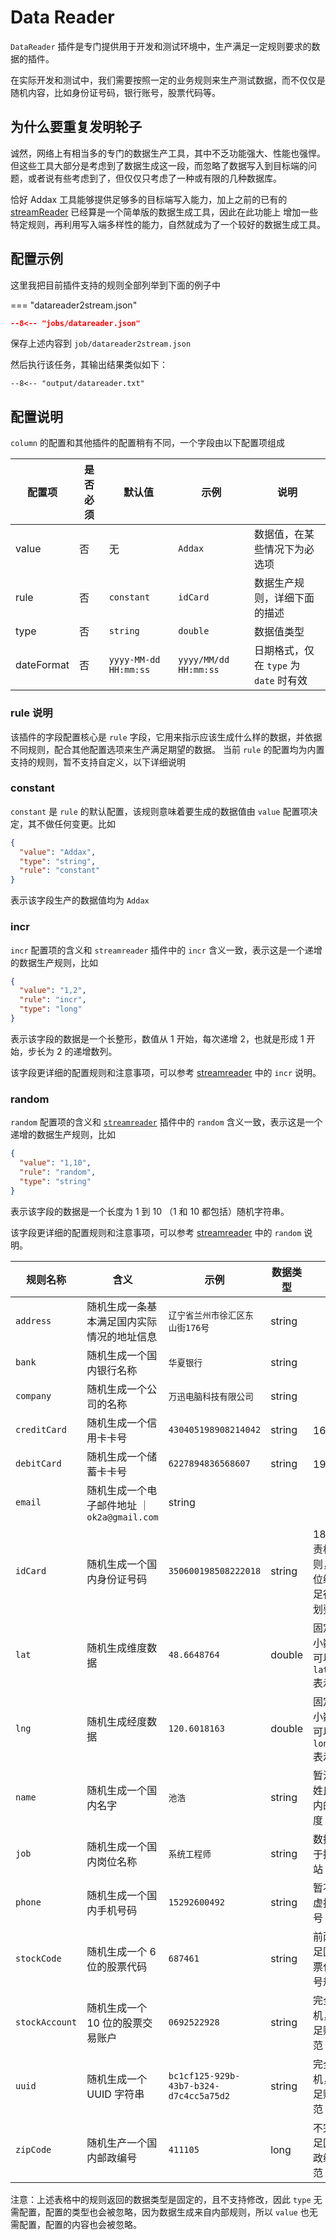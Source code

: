 # Data Reader

`DataReader` 插件是专门提供用于开发和测试环境中，生产满足一定规则要求的数据的插件。

在实际开发和测试中，我们需要按照一定的业务规则来生产测试数据，而不仅仅是随机内容，比如身份证号码，银行账号，股票代码等。

## 为什么要重复发明轮子

诚然，网络上有相当多的专门的数据生产工具，其中不乏功能强大、性能也强悍。 但这些工具大部分是考虑到了数据生成这一段，而忽略了数据写入到目标端的问题，或者说有些考虑到了，但仅仅只考虑了一种或有限的几种数据库。

恰好 Addax 工具能够提供足够多的目标端写入能力，加上之前的已有的 [streamReader](../streamreader) 已经算是一个简单版的数据生成工具，因此在此功能上 增加一些特定规则，再利用写入端多样性的能力，自然就成为了一个较好的数据生成工具。

## 配置示例

这里我把目前插件支持的规则全部列举到下面的例子中

=== "datareader2stream.json"

```json
--8<-- "jobs/datareader.json"
```

保存上述内容到 `job/datareader2stream.json`

然后执行该任务，其输出结果类似如下：

```shell
--8<-- "output/datareader.txt"
```

## 配置说明

`column` 的配置和其他插件的配置稍有不同，一个字段由以下配置项组成

| 配置项     | 是否必须 | 默认值                | 示例                  | 说明                                   |
| ---------- | -------- | --------------------- | --------------------- | -------------------------------------- |
| value      | 否       | 无                    | `Addax`               | 数据值，在某些情况下为必选项           |
| rule       | 否       | `constant`            | `idCard`              | 数据生产规则，详细下面的描述           |
| type       | 否       | `string`              | `double`              | 数据值类型                             |
| dateFormat | 否       | `yyyy-MM-dd HH:mm:ss` | `yyyy/MM/dd HH:mm:ss` | 日期格式，仅在 `type` 为 `date` 时有效 |

### rule 说明

该插件的字段配置核心是 `rule` 字段，它用来指示应该生成什么样的数据，并依据不同规则，配合其他配置选项来生产满足期望的数据。 当前 `rule` 的配置均为内置支持的规则，暂不支持自定义，以下详细说明

### constant

`constant` 是 `rule` 的默认配置，该规则意味着要生成的数据值由 `value` 配置项决定，其不做任何变更。比如

```json
{
  "value": "Addax",
  "type": "string",
  "rule": "constant"
}
```

表示该字段生产的数据值均为 `Addax`

### incr

`incr` 配置项的含义和 `streamreader` 插件中的 `incr` 含义一致，表示这是一个递增的数据生产规则，比如

```json
{
  "value": "1,2",
  "rule": "incr",
  "type": "long"
}
```

表示该字段的数据是一个长整形，数值从 1 开始，每次递增 2，也就是形成 1 开始，步长为 2 的递增数列。

该字段更详细的配置规则和注意事项，可以参考 [streamreader](../streamreader) 中的 `incr` 说明。

### random

`random` 配置项的含义和 [`streamreader`](../streamreader) 插件中的 `random` 含义一致，表示这是一个递增的数据生产规则，比如

```json
{
  "value": "1,10",
  "rule": "random",
  "type": "string"
}
```

表示该字段的数据是一个长度为 1 到 10 （1 和 10 都包括）随机字符串。

该字段更详细的配置规则和注意事项，可以参考 [streamreader](../streamreader) 中的 `random` 说明。

| 规则名称       | 含义                                       | 示例                                   | 数据类型 | 说明                                             |
| -------------- | ------------------------------------------ | -------------------------------------- | -------- | ------------------------------------------------ |
| `address`      | 随机生成一条基本满足国内实际情况的地址信息 | `辽宁省兰州市徐汇区东山街176号`        | string   |                                                  |
| `bank`         | 随机生成一个国内银行名称                   | `华夏银行`                             | string   |                                                  |
| `company`      | 随机生成一个公司的名称                     | `万迅电脑科技有限公司`                 | string   |                                                  |
| `creditCard`   | 随机生成一个信用卡卡号                     | `430405198908214042`                   | string   | 16 位                                            |
| `debitCard`    | 随机生成一个储蓄卡卡号                     | `6227894836568607`                     | string   | 19 位                                            |
| `email`        | 随机生成一个电子邮件地址                   ｜ `ok2a@gmail.com`                       | string | |
| `idCard`       | 随机生成一个国内身份证号码                 | `350600198508222018`                   | string   | 18 位，负责校验规则，头 6 位编码满足行政区划要求 |
| `lat`          | 随机生成维度数据                           | `48.6648764`                           | double   | 固定 7 位小数 ，也可以用`latitude` 表示          |
| `lng`          | 随机生成经度数据                           | `120.6018163`                          | double   | 固定 7 位小数，也可以使用`longitude` 表示        |
| `name`         | 随机生成一个国内名字                       | `池浩`                                 | string   | 暂没考虑姓氏在国内的占比度                       |
| `job`          | 随机生成一个国内岗位名称                   | `系统工程师`                           | string   | 数据来源于招聘网站                               |
| `phone`        | 随机生成一个国内手机号码                   | `15292600492`                          | string   | 暂不考虑虚拟手机号                               |
| `stockCode`    | 随机生成一个 6 位的股票代码                | `687461`                               | string   | 前两位满足国内股票代码编号规范                   |
| `stockAccount` | 随机生成一个 10 位的股票交易账户           | `0692522928`                           | string   | 完全随机，不满足账户规范                         |
| `uuid`         | 随机生成一个 UUID 字符串                   | `bc1cf125-929b-43b7-b324-d7c4cc5a75d2` | string   | 完全随机，不满足账户规范                         |
| `zipCode`      | 随机生产一个国内邮政编号                   | `411105`                               | long     | 不完全满足国内邮政编号规范                       |

注意：上述表格中的规则返回的数据类型是固定的，且不支持修改，因此 `type` 无需配置，配置的类型也会被忽略，因为数据生成来自内部规则，所以 `value` 也无需配置，配置的内容也会被忽略。

